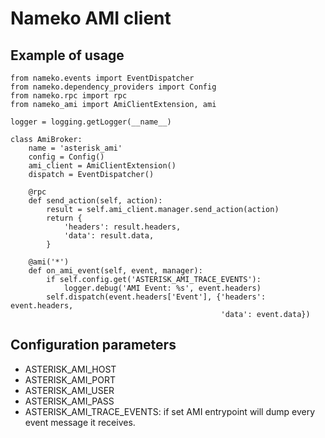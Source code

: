 # Nameko AMI client

## Example of usage
```
from nameko.events import EventDispatcher
from nameko.dependency_providers import Config
from nameko.rpc import rpc
from nameko_ami import AmiClientExtension, ami

logger = logging.getLogger(__name__)

class AmiBroker:
    name = 'asterisk_ami'
    config = Config()
    ami_client = AmiClientExtension()
    dispatch = EventDispatcher()

    @rpc
    def send_action(self, action):
        result = self.ami_client.manager.send_action(action)        
        return {
            'headers': result.headers,
            'data': result.data,            
        }

    @ami('*')
    def on_ami_event(self, event, manager):
        if self.config.get('ASTERISK_AMI_TRACE_EVENTS'):
            logger.debug('AMI Event: %s', event.headers)
        self.dispatch(event.headers['Event'], {'headers': event.headers,
                                               'data': event.data})

```

## Configuration parameters

* ASTERISK_AMI_HOST
* ASTERISK_AMI_PORT
* ASTERISK_AMI_USER
* ASTERISK_AMI_PASS
* ASTERISK_AMI_TRACE_EVENTS: if set AMI entrypoint will dump every event message it receives.


